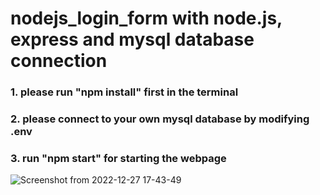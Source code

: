 # nodejs_login_form with node.js, express and mysql database connection


### 1. please run "npm install" first in the terminal

### 2. please connect to your own mysql database by modifying .env

### 3. run "npm start" for starting the webpage

![Screenshot from 2022-12-27 17-43-49](https://user-images.githubusercontent.com/41283107/209647268-c767285d-03d8-4e1c-9d82-4f40497a33ae.png)

